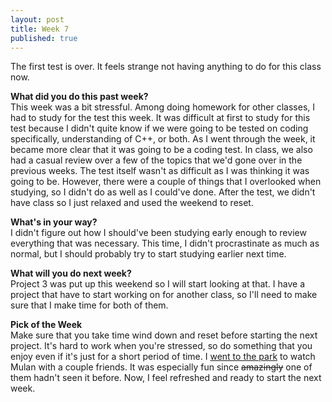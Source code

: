 ```yaml
---
layout: post
title: Week 7
published: true
---
```

The first test is over. It feels strange not having anything to do for this class now.

**What did you do this past week?**  
This week was a bit stressful. Among doing homework for other classes, I had to study for the test this week. It was difficult at first to study for this test because I didn't quite know if we were going to be tested on coding specifically, understanding of C++, or both. As I went through the week, it became more clear that it was going to be a coding test. In class, we also had a casual review over a few of the topics that we'd gone over in the previous weeks. The test itself wasn't as difficult as I was thinking it was going to be. However, there were a couple of things that I overlooked when studying, so I didn't do as well as I could've done. After the test, we didn't have class so I just relaxed and used the weekend to reset.

**What's in your way?**  
I didn't figure out how I should've been studying early enough to review everything that was necessary. This time, I didn't procrastinate as much as normal, but I should probably try to start studying earlier next time.

**What will you do next week?**  
Project 3 was put up this weekend so I will start looking at that. I have a project that have to start working on for another class, so I'll need to make sure that I make time for both of them.

**Pick of the Week**  
Make sure that you take time wind down and reset before starting the next project. It's hard to work when you're stressed, so do something that you enjoy even if it's just for a short period of time. I [went to the park](https://www.facebook.com/events/1064510333663944/?notif_t=plan_user_invited&notif_id=1475542192426653) to watch Mulan with a couple friends. It was especially fun since ~~amazingly~~ one of them hadn't seen it before. Now, I feel refreshed and ready to start the next week.
